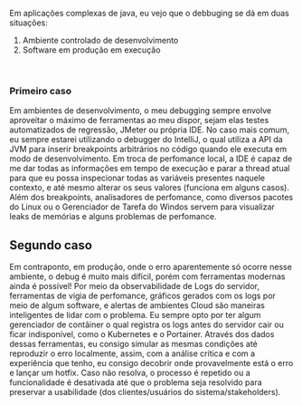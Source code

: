Em aplicações complexas de java, eu vejo que o debbuging se dá em duas situações: <br/>

1. Ambiente controlado de desenvolvimento 
2. Software em produção em execução
<br/>

### Primeiro caso
Em ambientes de desenvolvimento, o meu debugging sempre envolve aproveitar o máximo de ferramentas ao meu dispor,
sejam elas testes automatizados de regressão, JMeter ou própria IDE. No caso mais comum, eu sempre estarei utilizando
o debugger do IntelliJ, o qual utiliza a API da JVM para inserir breakpoints arbitrários no código quando ele executa
em modo de desenvolvimento. Em troca de perfomance local, a IDE é capaz de me dar todas as informações em tempo de
execução e parar a thread atual para que eu possa inspecionar todas as variáveis presentes naquele contexto, e até mesmo
alterar os seus valores (funciona em alguns casos). Além dos breakpoints, analisadores de perfomance, como diversos pacotes
do Linux ou o Gerenciador de Tarefa do Windos servem para visualizar leaks de memórias e alguns problemas de perfomance.

## Segundo caso
Em contraponto, em produção, onde o erro aparentemente só ocorre nesse ambiente, o debug é muito mais difícil, porém
com ferramentas modernas ainda é possível! Por meio da observabilidade de Logs do servidor, ferramentas de vigia de perfomance,
gráficos gerados com os logs por meio de algum software, e alertas de ambientes Cloud são maneiras inteligentes de lidar
com o problema. Eu sempre opto por ter algum gerenciador de contâiner o qual registra os logs antes do servidor cair ou
ficar indisponível, como o Kubernetes e o Portainer. Através dos dados dessas ferramentas, eu consigo simular as mesmas
condições até reproduzir o erro localmente, assim, com a análise crítica e com a experiência que tenho, eu consigo 
decobrir onde provavelmente está o erro e lançar um hotfix. Caso não resolva, o processo é repetido ou a funcionalidade
é desativada até que o problema seja resolvido para preservar a usabilidade (dos clientes/usuários do sistema/stakeholders).
